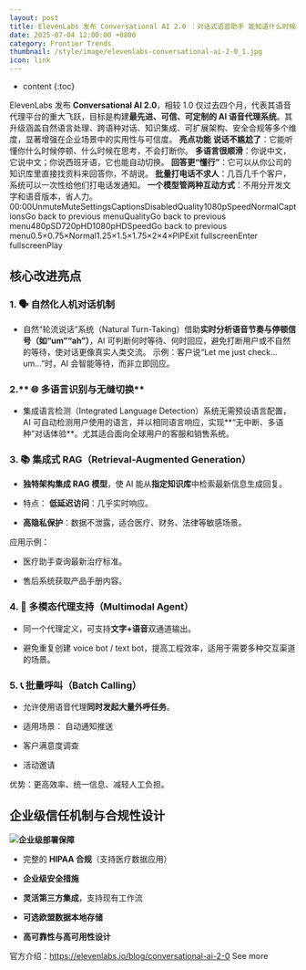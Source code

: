 ```yaml
---
layout: post
title: ElevenLabs 发布 Conversational AI 2.0 ：对话式语音助手 能知道什么时候回答你 不会打断你说话 自动切换各种语言
date: 2025-07-04 12:00:00 +0800
category: Frontier Trends
thumbnail: /style/image/elevenlabs-conversational-ai-2-0_1.jpg
icon: link
---
```

* content
{:toc}

ElevenLabs 发布 **Conversational AI 2.0**，相较 1.0 仅过去四个月，代表其语音代理平台的重大飞跃，目标是构建**最先进、可信、可定制的 AI 语音代理系统**。其升级涵盖自然语言处理、跨语种对话、知识集成、可扩展架构、安全合规等多个维度，显著增强在企业场景中的实用性与可信度。
**亮点功能**
**说话不尴尬了**：它能听懂你什么时候停顿、什么时候在思考，不会打断你。
**多语言很顺滑**：你说中文，它说中文；你说西班牙语，它也能自动切换。
**回答更“懂行”**：它可以从你公司的知识库里直接找资料来回答你，不胡说。
**批量打电话不求人**：几百几千个客户，系统可以一次性给他们打电话发通知。
**一个模型管两种互动方式**：不用分开发文字和语音版本，省人力。
00:00UnmuteMuteSettingsCaptionsDisabledQuality1080pSpeedNormalCaptionsGo back to previous menuQualityGo back to previous menu480pSD720pHD1080pHDSpeedGo back to previous menu0.5×0.75×Normal1.25×1.5×1.75×2×4×PIPExit fullscreenEnter fullscreenPlay
## 核心改进亮点

### **1. 🗣 自然化人机对话机制**

- 自然“轮流说话”系统（Natural Turn-Taking）借助**实时分析语音节奏与停顿信号（如“um”“ah”）**，AI 可判断何时等待、何时回应，避免打断用户或不自然的等待，使对话更像真实人类交流。
示例：客户说“Let me just check... um...”时，AI 会智能等待，而非立即回应。

### 2.** 🌐 多语言识别与无缝切换**

- 集成语言检测（Integrated Language Detection）系统无需预设语言配置，AI 可自动检测用户使用的语言，并以相同语言响应，实现**“无中断、多语种”对话体验**。尤其适合面向全球用户的客服和销售系统。

### **3. 📚 集成式 RAG（Retrieval-Augmented Generation）**

- **独特架构集成 RAG 模型**，使 AI 能从**指定知识库**中检索最新信息生成回复。

- 特点：
**低延迟访问**：几乎实时响应。

- **高隐私保护**：数据不泄露，适合医疗、财务、法律等敏感场景。

应用示例：

- 医疗助手查询最新治疗标准。

- 售后系统获取产品手册内容。

### 4. 🔄 多模态代理支持（Multimodal Agent）

- 同一个代理定义，可支持**文字+语音**双通道输出。

- 避免重复创建 voice bot / text bot，提高工程效率，适用于需要多种交互渠道的场景。

### 5. 📞 批量呼叫（Batch Calling）

- 允许使用语音代理**同时发起大量外呼任务**。

- 适用场景：
自动通知推送

- 客户满意度调查

- 活动邀请

优势：更高效率、统一信息、减轻人工负担。

## 企业级信任机制与合规性设计
![](https://assets-v2.circle.so/sn2shappl78svw39vs7bk7rpo2bh)**企业级部署保障**

- 完整的 **HIPAA 合规**（支持医疗数据应用）

- **企业级安全措施**

- **灵活第三方集成**，支持现有工作流

- **可选欧盟数据本地存储**

- **高可靠性与高可用性设计**

官方介绍：https://elevenlabs.io/blog/conversational-ai-2-0
See more